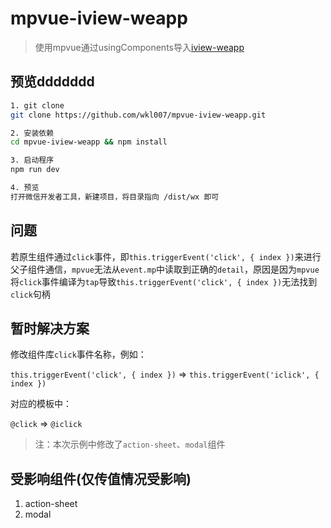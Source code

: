 # mpvue-iview-weapp

>使用mpvue通过usingComponents导入[iview-weapp](https://github.com/TalkingData/iview-weapp)

## 预览ddddddd

``` bash
1. git clone
git clone https://github.com/wkl007/mpvue-iview-weapp.git

2. 安装依赖
cd mpvue-iview-weapp && npm install

3. 启动程序
npm run dev

4. 预览
打开微信开发者工具，新建项目，将目录指向 /dist/wx 即可
```

## 问题
若原生组件通过`click`事件，即`this.triggerEvent('click', { index })`来进行父子组件通信，`mpvue`无法从`event.mp`中读取到正确的`detail`，原因是因为`mpvue`将`click`事件编译为`tap`导致`this.triggerEvent('click', { index })`无法找到`click`句柄

## 暂时解决方案
修改组件库`click`事件名称，例如：

`this.triggerEvent('click', { index })` => `this.triggerEvent('iclick', { index })`

对应的模板中：

`@click` => `@iclick`

> 注：本次示例中修改了`action-sheet`、`modal`组件

## 受影响组件(仅传值情况受影响)
1. action-sheet
2. modal
